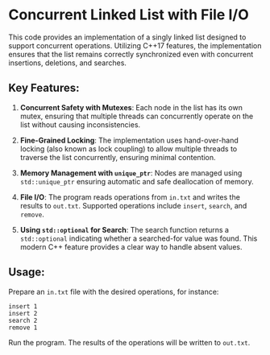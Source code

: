 # Concurrent Linked List with File I/O

This code provides an implementation of a singly linked list designed to support concurrent operations. Utilizing C++17 features, the implementation ensures that the list remains correctly synchronized even with concurrent insertions, deletions, and searches.

## Key Features:

1. **Concurrent Safety with Mutexes**: Each node in the list has its own mutex, ensuring that multiple threads can concurrently operate on the list without causing inconsistencies.
   
2. **Fine-Grained Locking**: The implementation uses hand-over-hand locking (also known as lock coupling) to allow multiple threads to traverse the list concurrently, ensuring minimal contention.

3. **Memory Management with `unique_ptr`**: Nodes are managed using `std::unique_ptr` ensuring automatic and safe deallocation of memory.

4. **File I/O**: The program reads operations from `in.txt` and writes the results to `out.txt`. Supported operations include `insert`, `search`, and `remove`.

5. **Using `std::optional` for Search**: The search function returns a `std::optional` indicating whether a searched-for value was found. This modern C++ feature provides a clear way to handle absent values.

## Usage:

Prepare an `in.txt` file with the desired operations, for instance:
```
insert 1
insert 2
search 2
remove 1
```

Run the program. The results of the operations will be written to `out.txt`.
